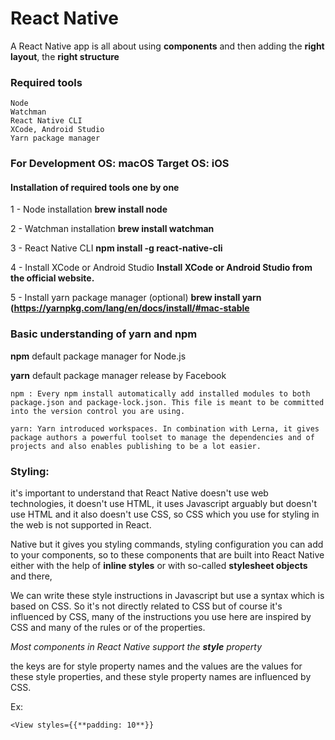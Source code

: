 # React Native
   A React Native app is all about using **components** and then adding the **right layout**, the **right structure**


### Required tools
    Node
    Watchman
    React Native CLI
    XCode, Android Studio
    Yarn package manager


### For Development OS: **macOS**     Target OS: **iOS**

#### Installation of required tools one by one
1 - Node installation
        **brew install node**
    
2 - Watchman installation
        **brew install watchman**

3 - React Native CLI
        **npm install -g react-native-cli**

4 - Install XCode or Android Studio
        **Install XCode or Android Studio from the official website.**

5 - Install yarn package manager  (optional)
        **brew install yarn (https://yarnpkg.com/lang/en/docs/install/#mac-stable**
        
### Basic understanding of yarn and npm

   **npm** default package manager for Node.js
   
   **yarn** default package manager release by Facebook

    npm : Every npm install automatically add installed modules to both package.json and package-lock.json. This file is meant to be committed into the version control you are using.

    yarn: Yarn introduced workspaces. In combination with Lerna, it gives package authors a powerful toolset to manage the dependencies and of projects and also enables publishing to be a lot easier.



### Styling:

it's important to understand that React Native doesn't use web technologies, it doesn't use HTML, it uses Javascript arguably but doesn't use HTML and it also doesn't use CSS, so CSS which you use for styling in the web is not supported in React.

Native but it gives you styling commands, styling configuration you can add to your components, so to these components that are built into React Native either with the help of **inline styles** or with so-called **stylesheet objects** and there, 

We can write these style instructions in Javascript but use a syntax which is based on CSS. 
So it's not directly related to CSS but of course it's influenced by CSS, many of the instructions you use here are inspired by CSS and many of the rules or of the properties.

*Most components in React Native support the **style** property*

the keys are for style property names and the values are the values for these style properties, and these style property names are influenced by CSS.

Ex:

`<View styles={{**padding: 10**}}`
